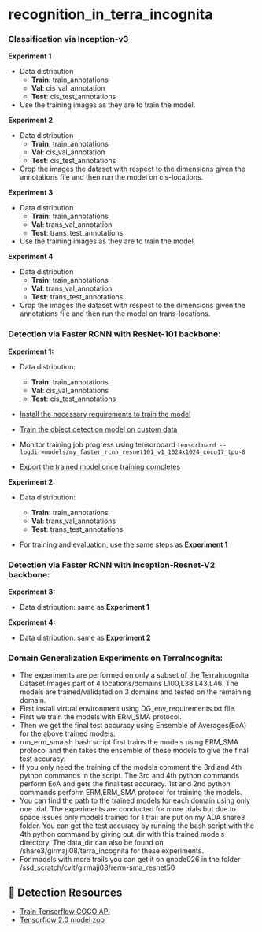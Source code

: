 # recognition_in_terra_incognita

### Classification via Inception-v3

**Experiment 1**
- Data distribution
    - **Train**: train_annotations
    - **Val**: cis_val_annotation
    - **Test**: cis_test_annotations
 - Use the training images as they are to train the model. 

**Experiment 2**
- Data distribution
    - **Train**: train_annotations
    - **Val**: cis_val_annotation
    - **Test**: cis_test_annotations
 - Crop the images the dataset with respect to the dimensions given the annotations file and then run the model on cis-locations. 

**Experiment 3**
- Data distribution
    - **Train**: train_annotations
    - **Val**: trans_val_annotation
    - **Test**: trans_test_annotations
 - Use the training images as they are to train the model. 

**Experiment 4**
- Data distribution
    - **Train**: train_annotations
    - **Val**: trans_val_annotation
    - **Test**: trans_test_annotations
 - Crop the images the dataset with respect to the dimensions given the annotations file and then run the model on trans-locations. 


### Detection via Faster RCNN with ResNet-101 backbone:

**Experiment 1:**

- Data distribution:
    - **Train**: train_annotations
    - **Val**: cis_val_annotations
    - **Test**: cis_test_annotations


- [Install the necessary requirements to train the model](https://tensorflow-object-detection-api-tutorial.readthedocs.io/en/latest/install.html#tf-models-install-coco)

- [Train the object detection model on custom data](https://tensorflow-object-detection-api-tutorial.readthedocs.io/en/latest/training.html)

- Monitor training job progress using tensorboard
    `tensorboard --logdir=models/my_faster_rcnn_resnet101_v1_1024x1024_coco17_tpu-8`

- [Export the trained model once training completes](https://tensorflow-object-detection-api-tutorial.readthedocs.io/en/latest/training.html#exporting-a-trained-model)


**Experiment 2:**

- Data distribution:
    - **Train**: train_annotations
    - **Val**: trans_val_annotations
    - **Test**: trans_test_annotations

- For training and evaluation, use the same steps as **Experiment 1**

### Detection via Faster RCNN with  Inception-Resnet-V2 backbone:

**Experiment 3:**

- Data distribution: same as **Experiment 1**

**Experiment 4:**

- Data distribution: same as **Experiment 2**

### Domain Generalization Experiments on TerraIncognita:

- The experiments are performed on only a subset of the TerraIncognita Dataset.Images part of 4 locations/domains L100,L38,L43,L46.  The models are trained/validated on 3 domains and tested on the remaining domain. 
- First install virtual environment using DG_env_requirements.txt file.
- First we train the models with ERM_SMA protocol.
- Then we get the final test accuracy using Ensemble of Averages(EoA) for the above trained models.
- run_erm_sma.sh bash script first trains the models using ERM_SMA protocol and then takes the ensemble of these models to give the final test accuracy.
- If you only need the training of the models comment the 3rd and 4th python commands in the script. The 3rd and 4th python commands perform EoA and gets the final test accuracy. 1st and 2nd python commands perform ERM,ERM_SMA protocol for training the models.
- You can find the path to the trained models for each domain using only one trial. The experiments are conducted for more trials but due to space issues only models trained for 1 trail are put on my ADA share3 folder. You can get the test accuracy by running the bash script with the 4th python command by giving out_dir with this trained models directory. The data_dir can also be found on /share3/girmaji08/terra_incognita for these experiments.
- For models with more trails you can get it on gnode026 in the folder /ssd_scratch/cvit/girmaji08/rerm-sma_resnet50 


## 🔗 Detection Resources
- [Train Tensorflow COCO API](https://www.youtube.com/watch?v=XoMiveY_1Z4&t=102s&ab_channel=KrishNaik) 
- [Tensorflow 2.0 model zoo](https://github.com/tensorflow/models/blob/master/research/object_detection/g3doc/tf2_detection_zoo.md)
